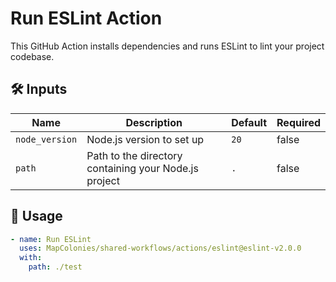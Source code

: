 # Run ESLint Action

This GitHub Action installs dependencies and runs ESLint to lint your project codebase.

## 🛠 Inputs

| Name           | Description                           | Default | Required |
|----------------|---------------------------------------|---------|----------|
| `node_version` | Node.js version to set up             | `20`    | false    |
| `path`         | Path to the directory containing your Node.js project| `.`     | false    |

## 🚀 Usage

<!-- x-release-please-start-version -->

```yaml
- name: Run ESLint
  uses: MapColonies/shared-workflows/actions/eslint@eslint-v2.0.0
  with:
    path: ./test
```
<!-- x-release-please-end-version -->
